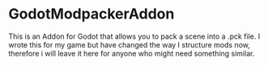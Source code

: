 # GodotModpackerAddon
This is an Addon for Godot that allows you to pack a scene into a .pck file. I wrote this for my game but have changed the way I structure mods now, therefore i will leave it here for anyone who might need something similar.
